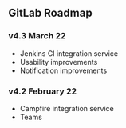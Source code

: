 ## GitLab Roadmap

### v4.3 March 22

* Jenkins CI integration service
* Usability improvements
* Notification improvements

### v4.2 February 22

* Campfire integration service
* Teams

